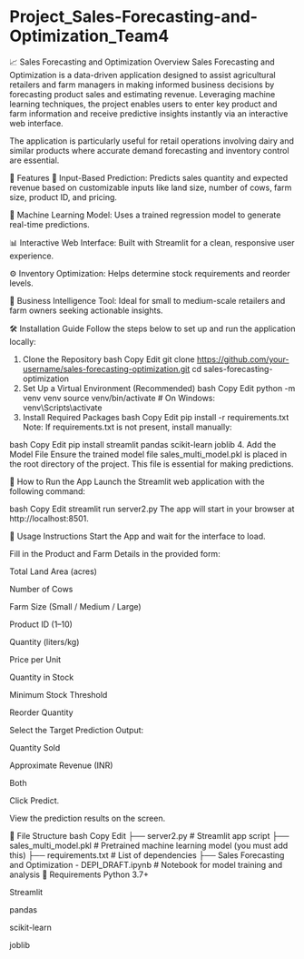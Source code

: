 # Project_Sales-Forecasting-and-Optimization_Team4
📈 Sales Forecasting and Optimization
Overview
Sales Forecasting and Optimization is a data-driven application designed to assist agricultural retailers and farm managers in making informed business decisions by forecasting product sales and estimating revenue. Leveraging machine learning techniques, the project enables users to enter key product and farm information and receive predictive insights instantly via an interactive web interface.

The application is particularly useful for retail operations involving dairy and similar products where accurate demand forecasting and inventory control are essential.

🔧 Features
🌾 Input-Based Prediction: Predicts sales quantity and expected revenue based on customizable inputs like land size, number of cows, farm size, product ID, and pricing.

🧠 Machine Learning Model: Uses a trained regression model to generate real-time predictions.

📊 Interactive Web Interface: Built with Streamlit for a clean, responsive user experience.

⚙️ Inventory Optimization: Helps determine stock requirements and reorder levels.

💼 Business Intelligence Tool: Ideal for small to medium-scale retailers and farm owners seeking actionable insights.

🛠️ Installation Guide
Follow the steps below to set up and run the application locally:

1. Clone the Repository
bash
Copy
Edit
git clone https://github.com/your-username/sales-forecasting-optimization.git
cd sales-forecasting-optimization
2. Set Up a Virtual Environment (Recommended)
bash
Copy
Edit
python -m venv venv
source venv/bin/activate  # On Windows: venv\Scripts\activate
3. Install Required Packages
bash
Copy
Edit
pip install -r requirements.txt
Note: If requirements.txt is not present, install manually:

bash
Copy
Edit
pip install streamlit pandas scikit-learn joblib
4. Add the Model File
Ensure the trained model file sales_multi_model.pkl is placed in the root directory of the project. This file is essential for making predictions.

🚀 How to Run the App
Launch the Streamlit web application with the following command:

bash
Copy
Edit
streamlit run server2.py
The app will start in your browser at http://localhost:8501.

📘 Usage Instructions
Start the App and wait for the interface to load.

Fill in the Product and Farm Details in the provided form:

Total Land Area (acres)

Number of Cows

Farm Size (Small / Medium / Large)

Product ID (1–10)

Quantity (liters/kg)

Price per Unit

Quantity in Stock

Minimum Stock Threshold

Reorder Quantity

Select the Target Prediction Output:

Quantity Sold

Approximate Revenue (INR)

Both

Click Predict.

View the prediction results on the screen.

📂 File Structure
bash
Copy
Edit
├── server2.py               # Streamlit app script
├── sales_multi_model.pkl    # Pretrained machine learning model (you must add this)
├── requirements.txt         # List of dependencies
├── Sales Forecasting and Optimization - DEPI_DRAFT.ipynb  # Notebook for model training and analysis
📌 Requirements
Python 3.7+

Streamlit

pandas

scikit-learn

joblib


